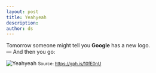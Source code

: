 ```yaml
---
layout: post
title: Yeahyeah
description:
author: ds
---
```


Tomorrow someone might tell you __Google__ has a new logo.  
— And then you go:

![Yeahyeah](https://i.giphy.com/dPCyndUAgzlnO.gif)
<small>Source: https://gph.is/10fE0nU</small>
